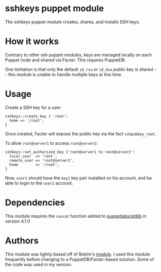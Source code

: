 sshkeys puppet module
=====================

The sshkeys puppet module creates, shares, and installs SSH keys.


How it works
============

Contrary to other ssh puppet modules, keys are managed locally on each
Puppet node and shared via Facter. This requires PuppetDB.

One limitation is that only the default `id_rsa` or `id_dsa` public key
is shared -- this module is unable to handle multiple keys at this time.

Usage
=====

Create a SSH key for a user:

```puppet
sshkeys::create_key { 'root':
  home => '/root',
}
```

Once created, Facter will expose the public key via the fact `sshpubkey_root`.

To allow `root@server1` to access `root@server2`:

```puppet
sshkeys::set_authorized_key {'root@server1 to root@server2':
  local_user  => 'root',
  remote_user => 'root@server1',
  home        => '/root',
}
```

Now, `user1` should have the `key1` key pair installed on his account,
and be able to login to the `user2` account.

Dependencies
============

This module requires the `concat` function added to [puppetlabs/stdlib](https://github.com/puppetlabs/puppetlabs-stdlib) in version 4.1.0


Authors
=======

This module was lightly based off of Boklm's
[module](https://github.com/boklm/puppet-sshkeys). I used this module
frequently before changing to a PuppetDB/Facter-based solution. Some
of the code was used in my version.
